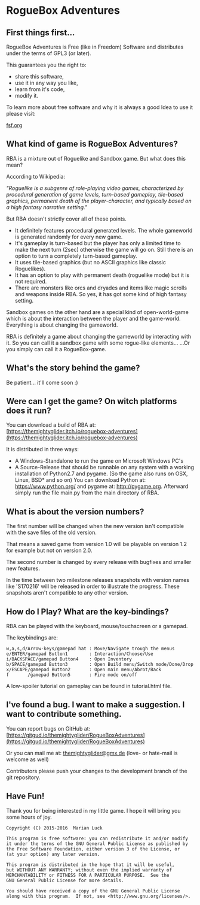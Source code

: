 ﻿# RogueBox Adventures

## First things first...

RogueBox Adventures is Free (like in Freedom) Software and distributes under the terms of GPL3 (or later).

This guarantees you the right to:

* share this software,
* use it in any way you like,
* learn from it's code,
* modify it.

To learn more about free software and why it is always a good Idea to use it please visit:

[fsf.org](http://www.fsf.org/)

## What kind of game is RogueBox Adventures?

RBA is a mixture out of Roguelike and Sandbox game. But what does this mean?
    
According to Wikipedia: 

 *"Roguelike is a subgenre of role-playing video games, characterized by procedural generation of game levels, turn-based gameplay, tile-based graphics, permanent death of the player-character, and typically based on a high fantasy narrative setting."*

But RBA doesn't strictly cover all of these points.

* It definitely features procedural generated levels. The whole gameworld is generated randomly for every new game.
* It's gameplay is turn-based but the player has only a limited time to make the next turn (2sec) otherwise the game will go on. Still there is an option to turn a completely turn-based gameplay.
* It uses tile-based graphics (but no ASCII graphics like classic Roguelikes).
* It has an option to play with permanent death (roguelike mode) but it is not required.
* There are monsters like orcs and dryades and items like magic scrolls and weapons inside RBA. So yes, it has got some kind of high fantasy setting.

Sandbox games on the other hand are a special kind of open-world-game which is about the interaction between the player and the game-world. Everything is about changing the gameworld.

RBA is definitely a game about changing the gameworld by interacting with it. So you can call it a sandbox game with some rogue-like elements...
...Or you simply can call it a RogueBox-game.

## What's the story behind the game?
Be patient... it'll come soon :)

## Were can I get the game? On witch platforms does it run?
You can download a build of RBA at: [https://themightyglider.itch.io/roguebox-adventures](https://themightyglider.itch.io/roguebox-adventures)

It is distributed in three ways:

* A Windows-Standalone to run the game on Microsoft Windows PC's
* A Source-Release that should be runnable on any system with a working installation of Python2.7 and pygame. (So the game also runs on OSX, Linux, BSD* and so on) You can download Python at: https://www.python.org/ and pygame at: http://pygame.org. Afterward simply run the file main.py from the main directory of RBA.

## What is about the version numbers?
    
The first number will be changed when the new version isn't compatible with the save files of the old version.

That means a saved game from version 1.0 will be playable on version 1.2 for example but not on version 2.0.

The second number is changed by every release with bugfixes and smaller new features.

In the time between two milestone releases snapshots with version names like 'S170216' will be released in order to illustrate the progress. These snapshots aren't compatible to any other version.

## How do I Play? What are the key-bindings?

RBA can be played with the keyboard, mouse/touchscreen or a gamepad.

The keybindings are:

    w,a,s,d/Arrow-keys/gamepad hat : Move/Navigate trough the menus
    e/ENTER/gamepad Button1        : Interaction/Choose/Use
    i/BACKSPACE/gamepad Button4    : Open Inventory
    b/SPACE/gamepad Button3        : Open Build menu/Switch mode/Done/Drop
    x/ESCAPE/gamepad Button2       : Open main menu/Abrot/Back
    f       /gamepad Button5       : Fire mode on/off

A low-spoiler tutorial on gameplay can be found in tutorial.html file.

## I've found a bug. I want to make a suggestion. I want to contribute something.

You can report bugs on GitHub at: [https://gitgud.io/themightyglider/RogueBoxAdventures](https://gitgud.io/themightyglider/RogueBoxAdventures)

Or you can mail me at: themightyglider@gmx.de (love- or hate-mail is welcome as well)

Contributors please push your changes to the development branch of the git repository.

## Have Fun!

Thank you for being interested in my little game. I hope it will bring you some hours of joy.

	Copyright (C) 2015-2016  Marian Luck
	
    This program is free software: you can redistribute it and/or modify
    it under the terms of the GNU General Public License as published by
    the Free Software Foundation, either version 3 of the License, or
    (at your option) any later version.

    This program is distributed in the hope that it will be useful,
    but WITHOUT ANY WARRANTY; without even the implied warranty of
    MERCHANTABILITY or FITNESS FOR A PARTICULAR PURPOSE.  See the
    GNU General Public License for more details.

    You should have received a copy of the GNU General Public License
    along with this program.  If not, see <http://www.gnu.org/licenses/>.
